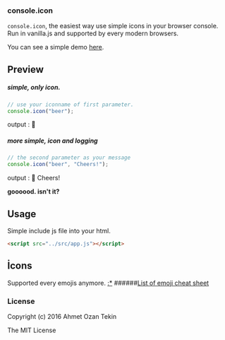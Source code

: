 ### console.icon

`console.icon`, the easiest way use simple icons in your browser console. Run in vanilla.js and supported by every modern browsers.

 You can see a simple demo [here](http://codepen.io/ahmetozantekin/pen/qaVKkV?editors=1112).
 
## Preview

##### simple, only icon.
```javascript
// use your iconname of first parameter.
console.icon("beer");
```
output : 🍺

##### more simple, icon and logging
```javascript
// the second parameter as your message
console.icon("beer", "Cheers!");
```
output : 🍺 Cheers!

**goooood. isn't it?**


## Usage

Simple include js file into your html.

```html
<script src="../src/app.js"></script>
```

## İcons

Supported every emojis anymore. [:*](https://github.com/erayarslan)
######[List of emoji cheat sheet](http://www.webpagefx.com/tools/emoji-cheat-sheet/)

### License
Copyright (c) 2016 Ahmet Ozan Tekin

The MIT License
